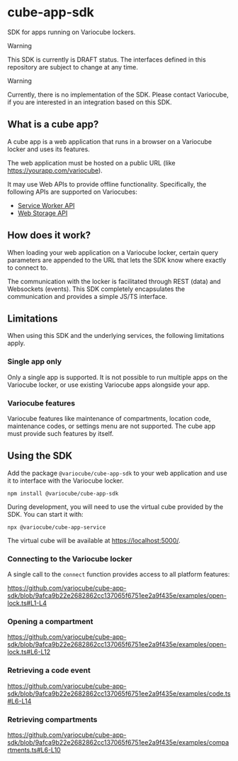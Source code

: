 # cube-app-sdk

SDK for apps running on Variocube lockers.

> [!WARNING]
> This SDK is currently is DRAFT status. The interfaces defined in this repository are subject to change at any time.

> [!WARNING]
> Currently, there is no implementation of the SDK. Please contact Variocube, if you are interested in an integration
> based on this SDK.

## What is a cube app?

A cube app is a web application that runs in a browser on a Variocube locker and uses its features.

The web application must be hosted on a public URL (like https://yourapp.com/variocube).

It may use Web APIs to provide offline functionality. Specifically, the following APIs are supported on Variocubes:
 - [Service Worker API](https://developer.mozilla.org/en-US/docs/Web/API/Service_Worker_API)
 - [Web Storage API](https://developer.mozilla.org/en-US/docs/Web/API/Web_Storage_API)

## How does it work?

When loading your web application on a Variocube locker, certain query parameters are appended to the URL
that lets the SDK know where exactly to connect to.

The communication with the locker is facilitated through REST (data) and Websockets (events). This SDK completely
encapsulates the communication and provides a simple JS/TS interface.

## Limitations

When using this SDK and the underlying services, the following limitations apply.

### Single app only

Only a single app is supported. It is not possible to run multiple apps on the Variocube locker,
or use existing Variocube apps alongside your app.

### Variocube features

Variocube features like maintenance of compartments, location code, maintenance codes, or settings menu are not supported.
The cube app must provide such features by itself. 

## Using the SDK

Add the package `@variocube/cube-app-sdk` to your web application and use it to interface with the Variocube locker.

```shell
npm install @variocube/cube-app-sdk
```

During development, you will need to use the virtual cube provided by the SDK. You can start it with:

```shell
npx @variocube/cube-app-service
```

The virtual cube will be available at [https://localhost:5000/](https://localhost:5000/).

### Connecting to the Variocube locker

A single call to the `connect` function provides access to all platform features:

https://github.com/variocube/cube-app-sdk/blob/9afca9b22e2682862cc137065f6751ee2a9f435e/examples/open-lock.ts#L1-L4

### Opening a compartment

https://github.com/variocube/cube-app-sdk/blob/9afca9b22e2682862cc137065f6751ee2a9f435e/examples/open-lock.ts#L6-L12

### Retrieving a code event

https://github.com/variocube/cube-app-sdk/blob/9afca9b22e2682862cc137065f6751ee2a9f435e/examples/code.ts#L6-L14

### Retrieving compartments

https://github.com/variocube/cube-app-sdk/blob/9afca9b22e2682862cc137065f6751ee2a9f435e/examples/compartments.ts#L6-L10
